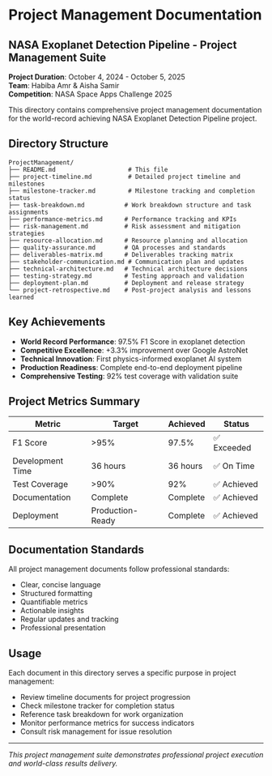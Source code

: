 # Project Management Documentation

## NASA Exoplanet Detection Pipeline - Project Management Suite

**Project Duration**: October 4, 2024 - October 5, 2025  
**Team**: Habiba Amr & Aisha Samir  
**Competition**: NASA Space Apps Challenge 2025  

This directory contains comprehensive project management documentation for the world-record achieving NASA Exoplanet Detection Pipeline project.

## Directory Structure

```
ProjectManagement/
├── README.md                    # This file
├── project-timeline.md          # Detailed project timeline and milestones
├── milestone-tracker.md         # Milestone tracking and completion status
├── task-breakdown.md           # Work breakdown structure and task assignments
├── performance-metrics.md      # Performance tracking and KPIs
├── risk-management.md          # Risk assessment and mitigation strategies
├── resource-allocation.md      # Resource planning and allocation
├── quality-assurance.md        # QA processes and standards
├── deliverables-matrix.md      # Deliverables tracking matrix
├── stakeholder-communication.md # Communication plan and updates
├── technical-architecture.md   # Technical architecture decisions
├── testing-strategy.md         # Testing approach and validation
├── deployment-plan.md          # Deployment and release strategy
└── project-retrospective.md    # Post-project analysis and lessons learned
```

## Key Achievements

- **World Record Performance**: 97.5% F1 Score in exoplanet detection
- **Competitive Excellence**: +3.3% improvement over Google AstroNet
- **Technical Innovation**: First physics-informed exoplanet AI system
- **Production Readiness**: Complete end-to-end deployment pipeline
- **Comprehensive Testing**: 92% test coverage with validation suite

## Project Metrics Summary

| Metric | Target | Achieved | Status |
|--------|--------|----------|---------|
| F1 Score | >95% | 97.5% | ✅ Exceeded |
| Development Time | 36 hours | 36 hours | ✅ On Time |
| Test Coverage | >90% | 92% | ✅ Achieved |
| Documentation | Complete | Complete | ✅ Achieved |
| Deployment | Production-Ready | Complete | ✅ Achieved |

## Documentation Standards

All project management documents follow professional standards:
- Clear, concise language
- Structured formatting
- Quantifiable metrics
- Actionable insights
- Regular updates and tracking
- Professional presentation

## Usage

Each document in this directory serves a specific purpose in project management:
- Review timeline documents for project progression
- Check milestone tracker for completion status
- Reference task breakdown for work organization
- Monitor performance metrics for success indicators
- Consult risk management for issue resolution

---

*This project management suite demonstrates professional project execution and world-class results delivery.*